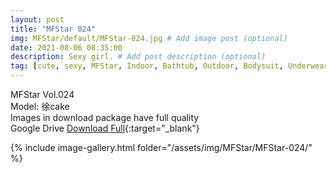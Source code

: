 ```yaml
---
layout: post
title: "MFStar 024"
img: MFStar/default/MFStar-024.jpg # Add image post (optional)
date: 2021-08-06 08:35:00
description: Sexy girl. # Add post description (optional)
tag: [cute, sexy, MFStar, Indoor, Bathtub, Outdoor, Bodysuit, Underwear, Cosplay, Big Tits, Tattoo, CHINAGIRLS]
---
```

MFStar Vol.024  
Model: 徐cake     
Images in download package have full quality                    
Google Drive [Download Full](http://gestyy.com/eoG9m1){:target="_blank"}

{% include image-gallery.html folder="/assets/img/MFStar/MFStar-024/" %}

